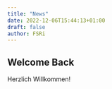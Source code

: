 ```yaml
---
title: "News"
date: 2022-12-06T15:44:13+01:00
draft: false
author: FSRi
---
```


## Welcome Back

Herzlich Willkommen!
